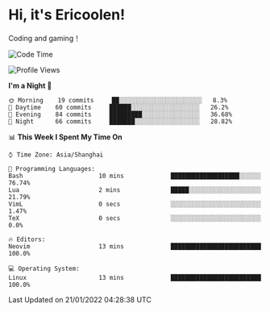 # Hi, it's Ericoolen!
Coding and gaming！

<!--START_SECTION:waka-->
![Code Time](http://img.shields.io/badge/Code%20Time-150%20hrs%2054%20mins-blue)

![Profile Views](http://img.shields.io/badge/Profile%20Views-0-blue)

**I'm a Night 🦉** 

```text
🌞 Morning    19 commits     ██░░░░░░░░░░░░░░░░░░░░░░░   8.3% 
🌆 Daytime    60 commits     ██████░░░░░░░░░░░░░░░░░░░   26.2% 
🌃 Evening    84 commits     █████████░░░░░░░░░░░░░░░░   36.68% 
🌙 Night      66 commits     ███████░░░░░░░░░░░░░░░░░░   28.82%

```


📊 **This Week I Spent My Time On** 

```text
⌚︎ Time Zone: Asia/Shanghai

💬 Programming Languages: 
Bash                     10 mins             ███████████████████░░░░░░   76.74% 
Lua                      2 mins              █████░░░░░░░░░░░░░░░░░░░░   21.79% 
VimL                     0 secs              ░░░░░░░░░░░░░░░░░░░░░░░░░   1.47% 
TeX                      0 secs              ░░░░░░░░░░░░░░░░░░░░░░░░░   0.0%

🔥 Editors: 
Neovim                   13 mins             █████████████████████████   100.0%

💻 Operating System: 
Linux                    13 mins             █████████████████████████   100.0%

```


 Last Updated on 21/01/2022 04:28:38 UTC
<!--END_SECTION:waka-->

